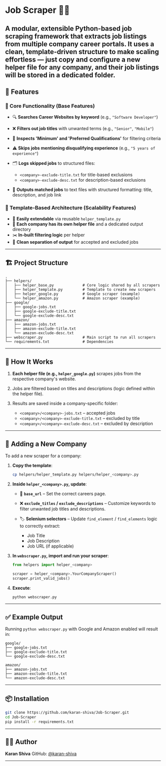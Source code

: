 # Job Scraper 🧠💼

A modular, extensible Python-based job scraping framework that extracts job listings from multiple company career portals. It uses a clean, template-driven structure to make scaling effortless — just copy and configure a new helper file for any company, and their job listings will be stored in a dedicated folder.
---

## 🚀 Features

### 🔧 Core Functionality (Base Features)

* 🔍 **Searches Career Websites by keyword** (e.g., `"Software Developer"`)
* ❌ **Filters out job titles** with unwanted terms (e.g., `"Senior"`, `"Mobile"`)
* 🧠 **Inspects 'Minimum' and 'Preferred Qualifications'** for filtering criteria
* ⚠️ **Skips jobs mentioning disqualifying experience** (e.g., `"5 years of experience"`)
* 🗂️ **Logs skipped jobs** to structured files:

  * `<company>-exclude-title.txt` for title-based exclusions
  * `<company>-exclude-desc.txt` for description-based exclusions
* 📄 **Outputs matched jobs** to text files with structured formatting: title, description, and job link

### 🧱 Template-Based Architecture (Scalability Features)

* 🧩 **Easily extendable** via reusable `helper_template.py`
* 📁 **Each company has its own helper file** and a dedicated output directory
* ✂️ **In-built filtering logic** per helper
* 🧹 **Clean separation of output** for accepted and excluded jobs

---

## 🏗️ Project Structure

```
.
├── helpers/
│   ├── helper_base.py             # Core logic shared by all scrapers
│   ├── helper_template.py         # Template to create new scrapers
│   ├── helper_google.py           # Google scraper (example)
│   └── helper_amazon.py           # Amazon scraper (example)
├── google/
│   ├── google-jobs.txt
│   ├── google-exclude-title.txt
│   └── google-exclude-desc.txt
├── amazon/
│   ├── amazon-jobs.txt
│   ├── amazon-exclude-title.txt
│   └── amazon-exclude-desc.txt
├── webscraper.py                  # Main script to run all scrapers
└── requirements.txt               # Dependencies
```

---

## 🧠 How It Works

1. **Each helper file (e.g., `helper_google.py`)** scrapes jobs from the respective company's website.
2. Jobs are filtered based on titles and descriptions (logic defined within the helper file).
3. Results are saved inside a company-specific folder:

   * `<company>/<company>-jobs.txt` – accepted jobs
   * `<company>/<company>-exclude-title.txt` – excluded by title
   * `<company>/<company>-exclude-desc.txt` – excluded by description

---

## 🧩 Adding a New Company

To add a new scraper for a company:

1. **Copy the template**:

   ```bash
   cp helpers/helper_template.py helpers/helper_<company>.py
   ```

2. **Inside `helper_<company>.py`, update**:

   * 🔗 **`base_url`** – Set the correct careers page.
   * ❌ **`exclude_titles` / `exclude_descriptions`** – Customize keywords to filter unwanted job titles and descriptions.
   * 🏷️ **Selenium selectors** – Update `find_element` / `find_elements` logic to correctly extract:

     * Job Title
     * Job Description
     * Job URL (if applicable)

3. **In `webscraper.py`, import and run your scraper**:

   ```python
   from helpers import helper_<company>

   scraper = helper_<company>.YourCompanyScraper()
   scraper.print_valid_jobs()
   ```

4. **Execute**:

   ```bash
   python webscraper.py
   ```

---

## ✅ Example Output

Running `python webscraper.py` with Google and Amazon enabled will result in:

```
google/
├── google-jobs.txt
├── google-exclude-title.txt
└── google-exclude-desc.txt

amazon/
├── amazon-jobs.txt
├── amazon-exclude-title.txt
└── amazon-exclude-desc.txt
```

---

## 📦 Installation

```bash
git clone https://github.com/karan-shiva/Job-Scraper.git
cd Job-Scraper
pip install -r requirements.txt
```

---

## 👨‍💻 Author

**Karan Shiva**
GitHub: [@karan-shiva](https://github.com/karan-shiva)

---

